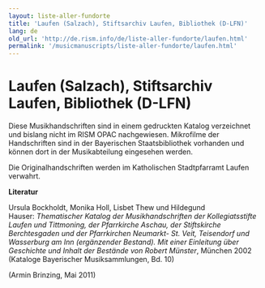 ```yaml
---
layout: liste-aller-fundorte
title: 'Laufen (Salzach), Stiftsarchiv Laufen, Bibliothek (D-LFN)'
lang: de
old_url: 'http://de.rism.info/de/liste-aller-fundorte/laufen.html'
permalink: '/musicmanuscripts/liste-aller-fundorte/laufen.html'
---
```



# Laufen (Salzach), Stiftsarchiv Laufen, Bibliothek (D-LFN)

Diese Musikhandschriften sind in einem gedruckten Katalog verzeichnet und bislang nicht im RISM OPAC nachgewiesen. Mikrofilme der Handschriften sind in der Bayerischen Staatsbibliothek vorhanden und können dort in der Musikabteilung eingesehen werden.

Die Originalhandschriften werden im Katholischen Stadtpfarramt Laufen verwahrt.

**Literatur**

Ursula Bockholdt, Monika Holl, Lisbet Thew und Hildegund Hauser:&nbsp;_Thematischer Katalog der Musikhandschriften der Kollegiatsstifte Laufen und Tittmoning, der Pfarrkirche Aschau, der Stiftskirche Berchtesgaden und der Pfarrkirchen Neumarkt- St. Veit, Teisendorf und Wasserburg am Inn (ergänzender Bestand). Mit einer Einleitung über Geschichte und Inhalt der Bestände von Robert Münster_, München 2002 (Kataloge Bayerischer Musiksammlungen, Bd. 10)

(Armin Brinzing, Mai 2011)

